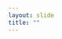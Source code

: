 ```yaml
---
layout: slide
title: ""
---
```


<section data-background-image="assets/images/Slide12.png" data-background-size="70%" data-background-position="center"/>